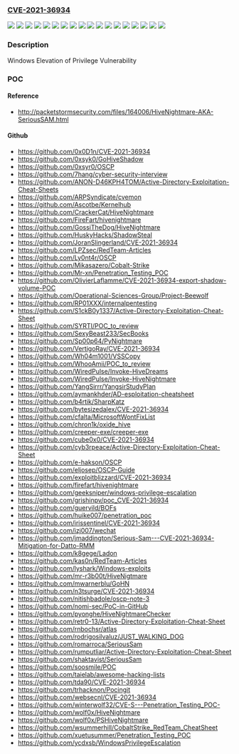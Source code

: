 ### [CVE-2021-36934](https://cve.mitre.org/cgi-bin/cvename.cgi?name=CVE-2021-36934)
![](https://img.shields.io/static/v1?label=Product&message=Windows%2010%20Version%201909%20for%2032-bit%20Systems&color=blue)
![](https://img.shields.io/static/v1?label=Product&message=Windows%2010%20Version%201909%20for%20ARM64-based%20Systems&color=blue)
![](https://img.shields.io/static/v1?label=Product&message=Windows%2010%20Version%201909%20for%20x64-based%20Systems&color=blue)
![](https://img.shields.io/static/v1?label=Product&message=Windows%2010%20Version%202004%20for%2032-bit%20Systems&color=blue)
![](https://img.shields.io/static/v1?label=Product&message=Windows%2010%20Version%202004%20for%20ARM64-based%20Systems&color=blue)
![](https://img.shields.io/static/v1?label=Product&message=Windows%2010%20Version%202004%20for%20x64-based%20Systems&color=blue)
![](https://img.shields.io/static/v1?label=Product&message=Windows%2010%20Version%2020H2%20for%2032-bit%20Systems&color=blue)
![](https://img.shields.io/static/v1?label=Product&message=Windows%2010%20Version%2020H2%20for%20ARM64-based%20Systems&color=blue)
![](https://img.shields.io/static/v1?label=Product&message=Windows%2010%20Version%2020H2%20for%20x64-based%20Systems&color=blue)
![](https://img.shields.io/static/v1?label=Product&message=Windows%2010%20Version%2021H1%20for%2032-bit%20Systems&color=blue)
![](https://img.shields.io/static/v1?label=Product&message=Windows%2010%20Version%2021H1%20for%20ARM64-based%20Systems&color=blue)
![](https://img.shields.io/static/v1?label=Product&message=Windows%2010%20Version%2021H1%20for%20x64-based%20Systems&color=blue)
![](https://img.shields.io/static/v1?label=Product&message=Windows%20Server%2C%20version%202004%20(Server%20Core%20installation)&color=blue)
![](https://img.shields.io/static/v1?label=Product&message=Windows%20Server%2C%20version%2020H2%20(Server%20Core%20Installation)&color=blue)
![](https://img.shields.io/static/v1?label=Product&message=Windows%20Server&color=blue)
![](https://img.shields.io/static/v1?label=Product&message=Windows&color=blue)
![](https://img.shields.io/static/v1?label=Version&message=n%2Fa&color=blue)
![](https://img.shields.io/static/v1?label=Vulnerability&message=Elevation%20of%20Privilege&color=brighgreen)

### Description

Windows Elevation of Privilege Vulnerability

### POC

#### Reference
- http://packetstormsecurity.com/files/164006/HiveNightmare-AKA-SeriousSAM.html

#### Github
- https://github.com/0x0D1n/CVE-2021-36934
- https://github.com/0xsyk0/GoHiveShadow
- https://github.com/0xsyr0/OSCP
- https://github.com/7hang/cyber-security-interview
- https://github.com/ANON-D46KPH4TOM/Active-Directory-Exploitation-Cheat-Sheets
- https://github.com/ARPSyndicate/cvemon
- https://github.com/Ascotbe/Kernelhub
- https://github.com/CrackerCat/HiveNightmare
- https://github.com/FireFart/hivenightmare
- https://github.com/GossiTheDog/HiveNightmare
- https://github.com/HuskyHacks/ShadowSteal
- https://github.com/JoranSlingerland/CVE-2021-36934
- https://github.com/LPZsec/RedTeam-Articles
- https://github.com/Ly0nt4r/OSCP
- https://github.com/Mikasazero/Cobalt-Strike
- https://github.com/Mr-xn/Penetration_Testing_POC
- https://github.com/OlivierLaflamme/CVE-2021-36934-export-shadow-volume-POC
- https://github.com/Operational-Sciences-Group/Project-Beewolf
- https://github.com/RP01XXX/internalpentesting
- https://github.com/S1ckB0y1337/Active-Directory-Exploitation-Cheat-Sheet
- https://github.com/SYRTI/POC_to_review
- https://github.com/SexyBeast233/SecBooks
- https://github.com/Sp00p64/PyNightmare
- https://github.com/VertigoRay/CVE-2021-36934
- https://github.com/Wh04m1001/VSSCopy
- https://github.com/WhooAmii/POC_to_review
- https://github.com/WiredPulse/Invoke-HiveDreams
- https://github.com/WiredPulse/Invoke-HiveNightmare
- https://github.com/YangSirrr/YangsirStudyPlan
- https://github.com/aymankhder/AD-esploitation-cheatsheet
- https://github.com/b4rtik/SharpKatz
- https://github.com/bytesizedalex/CVE-2021-36934
- https://github.com/cfalta/MicrosoftWontFixList
- https://github.com/chron1k/oxide_hive
- https://github.com/creeper-exe/creeper-exe
- https://github.com/cube0x0/CVE-2021-36934
- https://github.com/cyb3rpeace/Active-Directory-Exploitation-Cheat-Sheet
- https://github.com/e-hakson/OSCP
- https://github.com/eljosep/OSCP-Guide
- https://github.com/exploitblizzard/CVE-2021-36934
- https://github.com/firefart/hivenightmare
- https://github.com/geeksniper/windows-privilege-escalation
- https://github.com/grishinpv/poc_CVE-2021-36934
- https://github.com/guervild/BOFs
- https://github.com/huike007/penetration_poc
- https://github.com/irissentinel/CVE-2021-36934
- https://github.com/izj007/wechat
- https://github.com/jmaddington/Serious-Sam---CVE-2021-36934-Mitigation-for-Datto-RMM
- https://github.com/k8gege/Ladon
- https://github.com/kas0n/RedTeam-Articles
- https://github.com/lyshark/Windows-exploits
- https://github.com/mr-r3b00t/HiveNigtmare
- https://github.com/mwarnerblu/GoHN
- https://github.com/n3tsurge/CVE-2021-36934
- https://github.com/nitishbadole/oscp-note-3
- https://github.com/nomi-sec/PoC-in-GitHub
- https://github.com/pyonghe/HiveNightmareChecker
- https://github.com/retr0-13/Active-Directory-Exploitation-Cheat-Sheet
- https://github.com/rnbochsr/atlas
- https://github.com/rodrigosilvaluz/JUST_WALKING_DOG
- https://github.com/romarroca/SeriousSam
- https://github.com/rumputliar/Active-Directory-Exploitation-Cheat-Sheet
- https://github.com/shaktavist/SeriousSam
- https://github.com/soosmile/POC
- https://github.com/taielab/awesome-hacking-lists
- https://github.com/tda90/CVE-2021-36934
- https://github.com/trhacknon/Pocingit
- https://github.com/websecnl/CVE-2021-36934
- https://github.com/winterwolf32/CVE-S---Penetration_Testing_POC-
- https://github.com/wolf0x/HiveNightmare
- https://github.com/wolf0x/PSHiveNightmare
- https://github.com/wsummerhill/CobaltStrike_RedTeam_CheatSheet
- https://github.com/xuetusummer/Penetration_Testing_POC
- https://github.com/ycdxsb/WindowsPrivilegeEscalation

